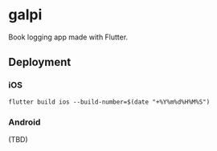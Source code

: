# galpi

Book logging app made with Flutter.

## Deployment

### iOS

```
flutter build ios --build-number=$(date "+%Y%m%d%H%M%S")
```

### Android

(TBD)
